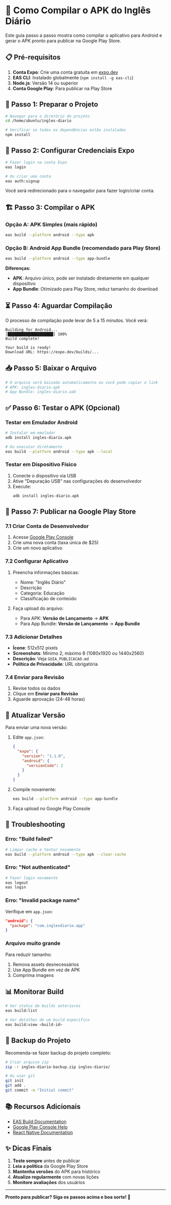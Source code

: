 # 🔨 Como Compilar o APK do Inglês Diário

Este guia passo a passo mostra como compilar o aplicativo para Android e gerar o APK pronto para publicar na Google Play Store.

## 📋 Pré-requisitos

1. **Conta Expo**: Crie uma conta gratuita em [expo.dev](https://expo.dev)
2. **EAS CLI**: Instalado globalmente (`npm install -g eas-cli`)
3. **Node.js**: Versão 14 ou superior
4. **Conta Google Play**: Para publicar na Play Store

## 🚀 Passo 1: Preparar o Projeto

```bash
# Navegar para o diretório do projeto
cd /home/ubuntu/ingles-diario

# Verificar se todas as dependências estão instaladas
npm install
```

## 🔑 Passo 2: Configurar Credenciais Expo

```bash
# Fazer login na conta Expo
eas login

# Ou criar uma conta
eas auth:signup
```

Você será redirecionado para o navegador para fazer login/criar conta.

## 🏗️ Passo 3: Compilar o APK

### Opção A: APK Simples (mais rápido)

```bash
eas build --platform android --type apk
```

### Opção B: Android App Bundle (recomendado para Play Store)

```bash
eas build --platform android --type app-bundle
```

**Diferenças:**
- **APK**: Arquivo único, pode ser instalado diretamente em qualquer dispositivo
- **App Bundle**: Otimizado para Play Store, reduz tamanho do download

## ⏳ Passo 4: Aguardar Compilação

O processo de compilação pode levar de 5 a 15 minutos. Você verá:

```
Building for Android...
[████████████████████] 100%
Build complete!

Your build is ready!
Download URL: https://expo.dev/builds/...
```

## 📥 Passo 5: Baixar o Arquivo

```bash
# O arquivo será baixado automaticamente ou você pode copiar o link
# APK: ingles-diario.apk
# App Bundle: ingles-diario.aab
```

## ✅ Passo 6: Testar o APK (Opcional)

### Testar em Emulador Android

```bash
# Instalar em emulador
adb install ingles-diario.apk

# Ou executar diretamente
eas build --platform android --type apk --local
```

### Testar em Dispositivo Físico

1. Conecte o dispositivo via USB
2. Ative "Depuração USB" nas configurações do desenvolvedor
3. Execute:
   ```bash
   adb install ingles-diario.apk
   ```

## 🎯 Passo 7: Publicar na Google Play Store

### 7.1 Criar Conta de Desenvolvedor

1. Acesse [Google Play Console](https://play.google.com/console)
2. Crie uma nova conta (taxa única de $25)
3. Crie um novo aplicativo

### 7.2 Configurar Aplicativo

1. Preencha informações básicas:
   - Nome: "Inglês Diário"
   - Descrição
   - Categoria: Educação
   - Classificação de conteúdo

2. Faça upload do arquivo:
   - Para APK: **Versão de Lançamento** → **APK**
   - Para App Bundle: **Versão de Lançamento** → **App Bundle**

### 7.3 Adicionar Detalhes

- **Ícone**: 512x512 pixels
- **Screenshots**: Mínimo 2, máximo 8 (1080x1920 ou 1440x2560)
- **Descrição**: Veja `GUIA_PUBLICACAO.md`
- **Política de Privacidade**: URL obrigatória

### 7.4 Enviar para Revisão

1. Revise todos os dados
2. Clique em **Enviar para Revisão**
3. Aguarde aprovação (24-48 horas)

## 🔄 Atualizar Versão

Para enviar uma nova versão:

1. Edite `app.json`:
   ```json
   {
     "expo": {
       "version": "1.1.0",
       "android": {
         "versionCode": 2
       }
     }
   }
   ```

2. Compile novamente:
   ```bash
   eas build --platform android --type app-bundle
   ```

3. Faça upload no Google Play Console

## 🐛 Troubleshooting

### Erro: "Build failed"

```bash
# Limpar cache e tentar novamente
eas build --platform android --type apk --clear-cache
```

### Erro: "Not authenticated"

```bash
# Fazer login novamente
eas logout
eas login
```

### Erro: "Invalid package name"

Verifique em `app.json`:
```json
"android": {
  "package": "com.inglesdiario.app"
}
```

### Arquivo muito grande

Para reduzir tamanho:
1. Remova assets desnecessários
2. Use App Bundle em vez de APK
3. Comprima imagens

## 📊 Monitorar Build

```bash
# Ver status de builds anteriores
eas build:list

# Ver detalhes de um build específico
eas build:view <build-id>
```

## 💾 Backup do Projeto

Recomenda-se fazer backup do projeto completo:

```bash
# Criar arquivo zip
zip -r ingles-diario-backup.zip ingles-diario/

# Ou usar git
git init
git add .
git commit -m "Initial commit"
```

## 📚 Recursos Adicionais

- [EAS Build Documentation](https://docs.expo.dev/build/introduction/)
- [Google Play Console Help](https://support.google.com/googleplay/android-developer)
- [React Native Documentation](https://reactnative.dev/)

## ✨ Dicas Finais

1. **Teste sempre** antes de publicar
2. **Leia a política** da Google Play Store
3. **Mantenha versões** do APK para histórico
4. **Atualize regularmente** com novas lições
5. **Monitore avaliações** dos usuários

---

**Pronto para publicar? Siga os passos acima e boa sorte! 🚀**
